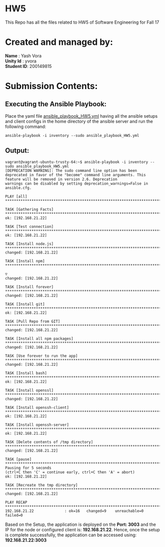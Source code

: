 # HW5
This Repo has all the files related to HW5 of Software Engineering for Fall 17

# Created and managed by:
**Name** : Yash Vora <br/>
**Unity Id** : yvora <br/>
**Student ID**: 200149815

# Submission Contents:

## Executing the Ansible Playbook:

Place the yaml file [ansible_playbook_HW5.yml](https://github.ncsu.edu/yvora/HW5/blob/master/ansible_playbook_HW5.yml) having all the ansible setups and client configs in the home directory of the ansible server and run the following command:

```
ansible-playbook -i inventory --sudo ansible_playbook_HW5.yml
```


## Output:

```
vagrant@vagrant-ubuntu-trusty-64:~$ ansible-playbook -i inventory --sudo ansible_playbook_HW5.yml
[DEPRECATION WARNING]: The sudo command line option has been deprecated in favor of the "become" command line arguments. This feature will be removed in version 2.6. Deprecation
warnings can be disabled by setting deprecation_warnings=False in ansible.cfg.

PLAY [all] **************************************************************************************************************************************************************************

TASK [Gathering Facts] **************************************************************************************************************************************************************
ok: [192.168.21.22]

TASK [Test connection] **************************************************************************************************************************************************************
ok: [192.168.21.22]

TASK [Install node.js] **************************************************************************************************************************************************************
changed: [192.168.21.22]

TASK [Install npm] ******************************************************************************************************************************************************************

▽
changed: [192.168.21.22]

TASK [Install forever] **************************************************************************************************************************************************************
changed: [192.168.21.22]

TASK [Install git] ******************************************************************************************************************************************************************
ok: [192.168.21.22]

TASK [Pull Repo from GIT] ***********************************************************************************************************************************************************
changed: [192.168.21.22]

TASK [Install all npm packages] *****************************************************************************************************************************************************
changed: [192.168.21.22]

TASK [Use forever to run the app] ***************************************************************************************************************************************************
changed: [192.168.21.22]

TASK [Install bash] *****************************************************************************************************************************************************************
ok: [192.168.21.22]

TASK [Install openssl] **************************************************************************************************************************************************************
changed: [192.168.21.22]

TASK [Install openssh-client] *******************************************************************************************************************************************************
ok: [192.168.21.22]

TASK [Install openssh-server] *******************************************************************************************************************************************************
ok: [192.168.21.22]

TASK [Delete contents of /tmp directory] ********************************************************************************************************************************************
changed: [192.168.21.22]

TASK [pause] ************************************************************************************************************************************************************************
Pausing for 5 seconds
(ctrl+C then 'C' = continue early, ctrl+C then 'A' = abort)
ok: [192.168.21.22]

TASK [Recreate the tmp directory] ***************************************************************************************************************************************************
changed: [192.168.21.22]

PLAY RECAP **************************************************************************************************************************************************************************
192.168.21.22              : ok=16   changed=9    unreachable=0    failed=0

```

Based on the Setup, the application is deployed on the **Port: 3003** and the IP for the node or configured client is: **192.168.21.22**. Hence, once the setup is complete successfully, the application can be accessed using: **192.168.21.22:3003**
